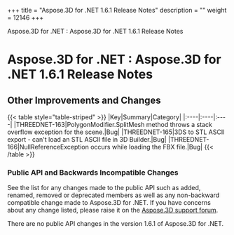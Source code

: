 +++
title = "Aspose.3D for .NET 1.6.1 Release Notes" 
description = "" 
weight = 12146 
+++

Aspose.3D for .NET : Aspose.3D for .NET 1.6.1 Release Notes  

# Aspose.3D for .NET : Aspose.3D for .NET 1.6.1 Release Notes


## Other Improvements and Changes

{{< table style="table-striped" >}}
|Key|Summary|Category|
|:----|:----|:----|
|THREEDNET-163|PolygonModifier.SplitMesh method throws a stack overflow exception for the scene.|Bug|
|THREEDNET-165|3DS to STL ASCII export - can't load an STL ASCII file in 3D Builder.|Bug|
|THREEDNET-166|NullReferenceException occurs while loading the FBX file.|Bug|
{{< /table >}}

### Public API and Backwards Incompatible Changes

See the list for any changes made to the public API such as added, renamed, removed or deprecated members as well as any non-backward compatible change made to Aspose.3D for .NET. If you have concerns about any change listed, please raise it on the [Aspose.3D support forum](http://www.aspose.com/community/forums/aspose.3d-product-family/535/showforum.aspx).

There are no public API changes in the version 1.6.1 of Aspose.3D for .NET.

